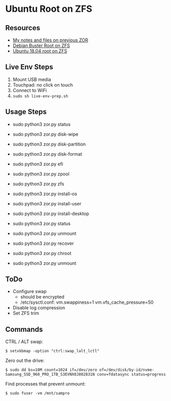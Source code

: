 Ubuntu Root on ZFS
==================

Resources
---------

- [My notes and files on previous ZOR][gist]
- [Debian Buster Root on ZFS][debzfs]
- [Ubuntu 18.04 root on ZFS][ubuzfs]

[gist]: https://gist.github.com/rsyring/849d40f828194d124577e4b49abee373
[debzfs]: https://github.com/zfsonlinux/zfs/wiki/Debian-Buster-Root-on-ZFS
[ubuzfs]: https://github.com/zfsonlinux/zfs/wiki/Ubuntu-18.04-Root-on-ZFS

Live Env Steps
--------------

1. Mount USB media
2. Touchpad: no click on touch
3. Connect to WiFi
4. `sudo sh live-env-prep.sh`

Usage Steps
-----------

* sudo python3 zor.py status
* sudo python3 zor.py disk-wipe
* sudo python3 zor.py disk-partition
* sudo python3 zor.py disk-format
* sudo python3 zor.py efi
* sudo python3 zor.py zpool
* sudo python3 zor.py zfs
* sudo python3 zor.py install-os
* sudo python3 zor.py install-user
* sudo python3 zor.py install-desktop
* sudo python3 zor.py status
* sudo python3 zor.py unmount

* sudo python3 zor.py recover
* sudo python3 zor.py chroot
* sudo python3 zor.py unmount


ToDo
----

* Configure swap
  - should be encrypted
  - /etc/sysctl.conf:
    vm.swappiness=1
    vm.vfs_cache_pressure=50
* Disable log compression
* Set ZFS trim

Commands
--------

CTRL / ALT swap:

`$ setxkbmap -option "ctrl:swap_lalt_lctl"`


Zero out the drive:

`$ sudo dd bs=10M count=1024 if=/dev/zero of=/dev/disk/by-id/nvme-Samsung_SSD_960_PRO_1TB_S3EVNX0J802831N conv=fdatasync status=progress`


Find processes that prevent unmount:

`$ sudo fuser -vm /mnt/sampro`
